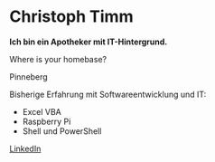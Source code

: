 # Christoph Timm 

**Ich bin ein Apotheker mit IT-Hintergrund.**

Where is your homebase?

Pinneberg

Bisherige Erfahrung mit Softwareentwicklung und IT:
 - Excel VBA
 - Raspberry Pi
 - Shell und PowerShell
 
 [LinkedIn](https://www.linkedin.com/in/christoph-timm-052bb81b5/)
 
